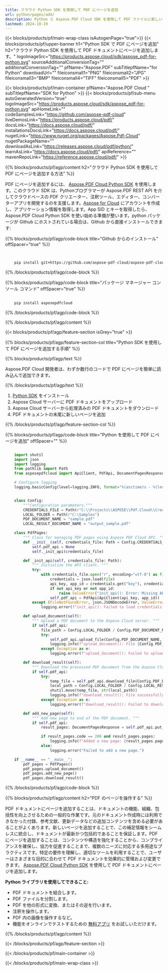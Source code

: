 ```yaml
---
title: クラウド Python SDK を使用して PDF にページを追加
url: python/pages/add/
description: Python と Aspose.PDF Cloud SDK を使用して PDF ファイルに新しいページを挿入します。コンテンツを動的に拡張します。
lastmod: 2024-10-19
---
```


{{< blocks/products/pf/main-wrap-class isAutogenPage="true">}}
{{< blocks/products/pf/upper-banner h1="Python SDK で PDF にページを追加" h2="クラウド Python SDK を使用して PDF ドキュメントにページを追加します。" logoImageSrc="https://products.aspose.cloud/sdk/aspose_pdf-for-python.svg" sourceAdditionalConversionTag="" additionalConversionTag="" pfName="Aspose.PDF" subTitlepfName="for Python" downloadUrl="" fileiconsmall1="PNG" fileiconsmall2="JPG" fileiconsmall3="BMP" fileiconsmall4="TIFF" fileiconsmall5="PDF" >}}

{{< blocks/products/pf/main-container pfName="Aspose.PDF Cloud " subTitlepfName="SDK for Python" >}}
{{< blocks/products/pf/sub-menu autoGeneratedVersion="true" logoImageSrc="https://products.aspose.cloud/sdk/aspose_pdf-for-python.svg" apiHomeLink="" codeSamplesLink="https://github.com/aspose-pdf-cloud" liveDemosLink="https://products.aspose.cloud/pdf/" docsLink="https://docs.aspose.cloud/pdf/" installationsDocsLink="https://docs.aspose.cloud/pdf/" nugetLink="https://www.nuget.org/packages/Aspose.Pdf-Cloud" nugetPackageName="" downloadAsLink="https://releases.aspose.cloud/pdf/python/" learnAsLink="https://docs.aspose.cloud/pdf/" apiReference="" mavenRepoLink="https://reference.aspose.cloud/pdf/" >}}

{{% blocks/products/pf/agp/content h2="クラウド Python SDK を使用して PDF にページを追加する方法" %}}

PDF にページを追加するには、
[Aspose.PDF Cloud Python SDK](https://products.aspose.cloud/pdf/python/) を使用します。このクラウド SDK は、Pythonプログラマーが Aspose.PDF REST API を介してクラウドベースの PDF クリエーター、注釈ツール、エディター、コンバーターアプリを開発するのを支援します。[Aspose for Cloud](https://dashboard.aspose.cloud/#/apps) にアカウントを作成し、アプリケーション情報を取得します。App SID とキーを取得したら、Aspose.PDF Cloud Python SDK を使い始める準備が整います。python パッケージが Github にホストされている場合は、Github から直接インストールできます:

{{% blocks/products/pf/agp/code-block title="Github からのインストール" offSpacer="true" %}}

```bash

     
    pip install git+https://github.com/aspose-pdf-cloud/aspose-pdf-cloud-python.git


```

{{% /blocks/products/pf/agp/code-block %}}

{{% blocks/products/pf/agp/code-block title="パッケージ マネージャー コンソール コマンド" offSpacer="true" %}}

```bash
     
    pip install asposepdfcloud

```

{{% /blocks/products/pf/agp/code-block %}}

{{% /blocks/products/pf/agp/content %}}

{{< blocks/products/pf/agp/feature-section isGrey="true" >}}

{{% blocks/products/pf/agp/feature-section-col title="Python SDK を使用して PDF にページを追加する手順" %}}

{{% blocks/products/pf/agp/text %}}

Aspose.PDF Cloud 開発者は、わずか数行のコードで PDF にページを簡単に読み込んで追加できます。

{{% /blocks/products/pf/agp/text %}}

1. [Python SDK](https://pypi.org/project/asposepdfcloud/) をインストール
1. Aspose Cloud サーバーに PDF ドキュメントをアップロード
1. Aspose Cloud サーバーから処理済みの PDF ドキュメントをダウンロード
1. PDF ドキュメントの末尾に新しいページを追加

{{% /blocks/products/pf/agp/feature-section-col %}}

{{% blocks/products/pf/agp/code-block title="Python を使用して PDF にページを追加" offSpacer="" %}}

```python

    import shutil
    import json
    import logging
    from pathlib import Path
    from asposepdfcloud import ApiClient, PdfApi, DocumentPagesResponse

    # Configure logging
    logging.basicConfig(level=logging.INFO, format="%(asctime)s - %(levelname)s - %(message)s")


    class Config:
        """Configuration parameters."""
        CREDENTIALS_FILE = Path(r"C:\\Projects\\ASPOSE\\Pdf.Cloud\\Credentials\\credentials.json")
        LOCAL_FOLDER = Path(r"C:\Samples")
        PDF_DOCUMENT_NAME = "sample.pdf"
        LOCAL_RESULT_DOCUMENT_NAME = "output_sample.pdf"

    class PdfPages:
        """ Class for managing PDF pages using Aspose PDF Cloud API. """
        def __init__(self, credentials_file: Path = Config.CREDENTIALS_FILE):
            self.pdf_api = None
            self._init_api(credentials_file)

        def _init_api(self, credentials_file: Path):
            """ Initialize the API client. """
            try:
                with credentials_file.open("r", encoding="utf-8") as file:
                    credentials = json.load(file)
                    api_key, app_id = credentials.get("key"), credentials.get("id")
                    if not api_key or not app_id:
                        raise ValueError("init_api(): Error: Missing API keys in the credentials file.")
                    self.pdf_api = PdfApi(ApiClient(api_key, app_id))
            except (FileNotFoundError, json.JSONDecodeError, ValueError) as e:
                logging.error(f"init_api(): Failed to load credentials: {e}")

        def upload_document(self):
            """ Upload a PDF document to the Aspose Cloud server. """
            if self.pdf_api:
                file_path = Config.LOCAL_FOLDER / Config.PDF_DOCUMENT_NAME
                try:
                    self.pdf_api.upload_file(Config.PDF_DOCUMENT_NAME, str(file_path))
                    logging.info(f"upload_document(): File {Config.PDF_DOCUMENT_NAME} uploaded successfully.")
                except Exception as e:
                    logging.error(f"upload_document(): Failed to upload file: {e}")

        def download_result(self):
            """ Download the processed PDF document from the Aspose Cloud server. """
            if self.pdf_api:
                try:
                    temp_file = self.pdf_api.download_file(Config.PDF_DOCUMENT_NAME)
                    local_path = Config.LOCAL_FOLDER / Config.LOCAL_RESULT_DOCUMENT_NAME
                    shutil.move(temp_file, str(local_path))
                    logging.info(f"download_result(): File successfully downloaded: {local_path}")
                except Exception as e:
                    logging.error(f"download_result(): Failed to download file: {e}")

        def add_new_page(self):
            """ Add new page to end of the PDF document. """
            if self.pdf_api:
                result_pages: DocumentPagesResponse = self.pdf_api.put_add_new_page(Config.PDF_DOCUMENT_NAME)

                if result_pages.code == 200 and result_pages.pages:
                    logging.info(f"Added a new page: {result_pages.pages.list[-1]}")
                else:
                    logging.error("Failed to add a new page.")

    if __name__ == "__main__":
        pdf_pages = PdfPages()
        pdf_pages.upload_document()
        pdf_pages.add_new_page()
        pdf_pages.download_result()
```

{{% /blocks/products/pf/agp/code-block %}}

{{% blocks/products/pf/agp/content h2="PDF のページを操作する" %}}

​PDF ドキュメントにページを追加することは、ドキュメントの機能、組織、包括性を向上させるための一般的な作業です。元のドキュメント作成時には利用できなかった付録、参考文献、更新データなどの追加コンテンツを含める必要があることがよくあります。新しいページを追加することで、この補足情報をシームレスに統合し、ドキュメントが最新かつ包括的であることを保証します。PDF にページを追加することは、コンテンツや構造を強化することから、コンプライアンスを確保し、協力を促進することまで、複数のニーズに対応する多用途なプラクティスです。特定の要件を理解し、適切なツールを利用することで、ユーザーはさまざまな目的に合わせて PDF ドキュメントを効果的に管理および変更できます。
[Aspose.PDF Cloud Python SDK](https://products.aspose.cloud/pdf/python/) を使用して PDF ドキュメントにページを追加します。

**Python ライブラリを使用してできること:**

+ PDF ドキュメントを結合します。
+ PDF ファイルを分割します。
+ PDF を他の形式に変換、またはその逆を行います。
+ 注釈を操作します。
+ PDF 内の画像を操作するなど。
+ 機能をオンラインでテストするための [無料アプリ](https://products.aspose.app/pdf/family) をお試しいただけます。

{{% /blocks/products/pf/agp/content %}}

{{< /blocks/products/pf/agp/feature-section >}}

{{< /blocks/products/pf/main-container >}}

{{< /blocks/products/pf/main-wrap-class >}}
